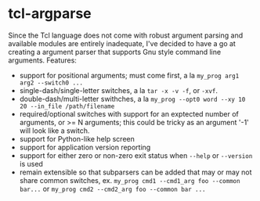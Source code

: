 # tcl-argparse
Since the Tcl language does not come with robust argument parsing and available modules are entirely inadequate, I've decided to have a go at creating a argument parser that supports Gnu style command line arguments.  Features:

  * support for positional arguments; must come first, a la `my_prog arg1 arg2 --switch0 ...`
  * single-dash/single-letter switches, a la `tar -x -v -f`, or `-xvf`.
  * double-dash/multi-letter swithches, a la `my_prog --opt0 word --xy 10 20 --in_file /path/filename`
  * required/optional switches with support for an exptected number of arguments, or >= N arguments; this could be tricky as an argument '-1' will look like a switch.
  * support for Python-like help screen
  * support for application version reporting
  * support for either zero or non-zero exit status when `--help` or `--version` is used
  * remain extensible so that subparsers can be added that may or may not share common switches, ex. `my_prog cmd1 --cmd1_arg foo --common bar...` or `my_prog cmd2 --cmd2_arg foo --common bar ...`
